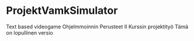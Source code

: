 # ProjektVamkSimulator
Text based videogame
Ohjelmmoinnin Perusteet II Kurssin projektityö
Tämä on lopullinen versio
